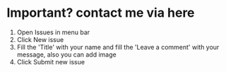 # Important? contact me via here
1. Open Issues in menu bar
2. Click New issue
3. Fill the 'Title' with your name and fill the 'Leave a comment' with your message, also you can add image
4. Click Submit new issue
